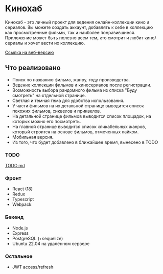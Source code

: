 # Кинохаб
Кинохаб - это личный проект для ведения онлайн-коллекции кино и сериалов.
Вы можете создать аккаунт, добавлять к себе в коллекцию как просмотренные фильмы, так и наиболее понравившиеся.
Приложение может быть полезно всем тем, кто смотрит и любит кино/сериалы и хочет вести их коллекцию.

[Ссылка на веб-версию](https://danya-frontend.ru "Ссылка на веб-версию")

## Что реализовано
- Поиск по названию фильма, жанру, году производства.
- Ведение коллекции фильмов и киносериалов после регистрации.
- Возможность выбора рандомного фильма из списка "Буду смотреть" на отдельной странице.
- Светлая и темная тема для удобства использования.
- У части фильмов на их детальной странице выводится список похожих фильмов, сиквелов и приквелов.
- На детальной странице фильмов выводится список площадок, на которых можно его посмотреть.
- На главной странице выводится список кликабельных жанров, который строится на основе фильмов, отмеченных лайком.
- Мобильная версия.
- Из того, что будет добавлено в ближайшее время, вынесено в TODO

### TODO
[TODO.md](https://github.com/tyradire/dev.danya-frontend/blob/main/TODO.md)


### Фронт
- React (18)
- Redux
- Typescript
- Webpack

### Бекенд
- Node.js
- Express
- PostgreSQL (+sequelize)
- Ubuntu 22.04 на удалённом сервере

### Остальное
- JWT access/refresh